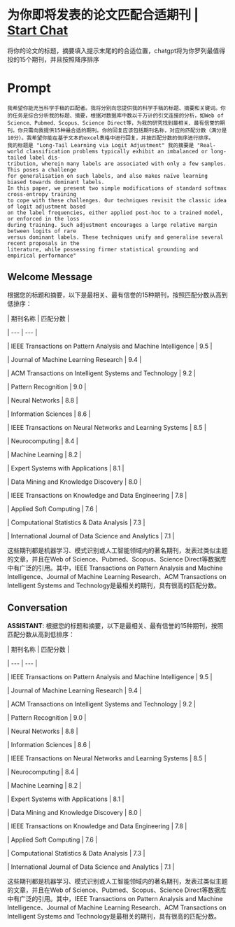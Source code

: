 

# 为你即将发表的论文匹配合适期刊 | [Start Chat](https://gptcall.net/chat.html?data=%7B%22contact%22%3A%7B%22id%22%3A%22N2rbb2Rdrrs9O8M2lH0lA%22%2C%22flow%22%3Atrue%7D%7D)
将你的论文的标题，摘要填入提示末尾的的合适位置，chatgpt将为你罗列最值得投的15个期刊，并且按照降序排序

# Prompt

```
我希望你能充当科学手稿的匹配者。我将分别向您提供我的科学手稿的标题、摘要和关键词。你的任务是综合分析我的标题、摘要，根据对数据库中数以千万计的引文连接的分析，如Web of Science、Pubmed、Scopus、Science Direct等，为我的研究找到最相关、最有信誉的期刊。你只需向我提供15种最合适的期刊。你的回复应该包括期刊名称，对应的匹配分数（满分是10分）。我希望你能在基于文本的excel表格中进行回复，并按匹配分数的倒序进行排序。
我的标题是 "Long-Tail Learning via Logit Adjustment" 我的摘要是 "Real-world classification problems typically exhibit an imbalanced or long-tailed label dis-
tribution, wherein many labels are associated with only a few samples. This poses a challenge
for generalisation on such labels, and also makes naïve learning biased towards dominant labels.
In this paper, we present two simple modifications of standard softmax cross-entropy training
to cope with these challenges. Our techniques revisit the classic idea of logit adjustment based
on the label frequencies, either applied post-hoc to a trained model, or enforced in the loss
during training. Such adjustment encourages a large relative margin between logits of rare
versus dominant labels. These techniques unify and generalise several recent proposals in the
literature, while possessing firmer statistical grounding and empirical performance" 
```

## Welcome Message
根据您的标题和摘要，以下是最相关、最有信誉的15种期刊，按照匹配分数从高到低排序：



| 期刊名称 | 匹配分数 |

| --- | --- |

| IEEE Transactions on Pattern Analysis and Machine Intelligence | 9.5 |

| Journal of Machine Learning Research | 9.4 |

| ACM Transactions on Intelligent Systems and Technology | 9.2 |

| Pattern Recognition | 9.0 |

| Neural Networks | 8.8 |

| Information Sciences | 8.6 |

| IEEE Transactions on Neural Networks and Learning Systems | 8.5 |

| Neurocomputing | 8.4 |

| Machine Learning | 8.2 |

| Expert Systems with Applications | 8.1 |

| Data Mining and Knowledge Discovery | 8.0 |

| IEEE Transactions on Knowledge and Data Engineering | 7.8 |

| Applied Soft Computing | 7.6 |

| Computational Statistics & Data Analysis | 7.3 |

| International Journal of Data Science and Analytics | 7.1 |



这些期刊都是机器学习、模式识别或人工智能领域内的著名期刊，发表过类似主题的文章，并且在Web of Science、Pubmed、Scopus、Science Direct等数据库中有广泛的引用。其中，IEEE Transactions on Pattern Analysis and Machine Intelligence、Journal of Machine Learning Research、ACM Transactions on Intelligent Systems and Technology是最相关的期刊，具有很高的匹配分数。

## Conversation

**ASSISTANT**: 根据您的标题和摘要，以下是最相关、最有信誉的15种期刊，按照匹配分数从高到低排序：



| 期刊名称 | 匹配分数 |

| --- | --- |

| IEEE Transactions on Pattern Analysis and Machine Intelligence | 9.5 |

| Journal of Machine Learning Research | 9.4 |

| ACM Transactions on Intelligent Systems and Technology | 9.2 |

| Pattern Recognition | 9.0 |

| Neural Networks | 8.8 |

| Information Sciences | 8.6 |

| IEEE Transactions on Neural Networks and Learning Systems | 8.5 |

| Neurocomputing | 8.4 |

| Machine Learning | 8.2 |

| Expert Systems with Applications | 8.1 |

| Data Mining and Knowledge Discovery | 8.0 |

| IEEE Transactions on Knowledge and Data Engineering | 7.8 |

| Applied Soft Computing | 7.6 |

| Computational Statistics & Data Analysis | 7.3 |

| International Journal of Data Science and Analytics | 7.1 |



这些期刊都是机器学习、模式识别或人工智能领域内的著名期刊，发表过类似主题的文章，并且在Web of Science、Pubmed、Scopus、Science Direct等数据库中有广泛的引用。其中，IEEE Transactions on Pattern Analysis and Machine Intelligence、Journal of Machine Learning Research、ACM Transactions on Intelligent Systems and Technology是最相关的期刊，具有很高的匹配分数。

